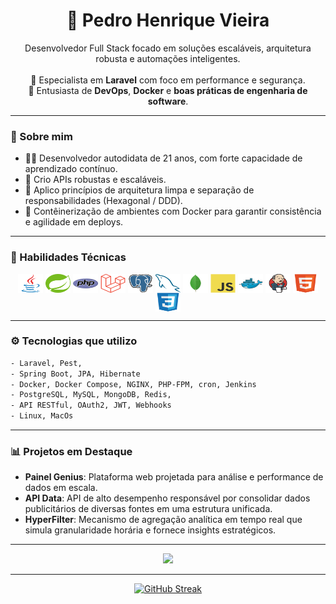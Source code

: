 <h1 align="center">👋 Pedro Henrique Vieira</h1>

<p align="center">
  	Desenvolvedor Full Stack focado em soluções escaláveis, arquitetura robusta e automações inteligentes.
  
  <br>
  <br>
  🔧 Especialista em <strong>Laravel</strong> com foco em performance e segurança.
  <br>
  🧠 Entusiasta de <strong>DevOps</strong>, <strong>Docker</strong> e <strong>boas práticas de engenharia de software</strong>.
</p>

---

### 💼 Sobre mim

- 👨‍💻 Desenvolvedor autodidata de 21 anos, com forte capacidade de aprendizado contínuo.
- 🚀 Crio APIs robustas e escaláveis.
- 🧱 Aplico princípios de arquitetura limpa e separação de responsabilidades (Hexagonal / DDD).
- 🐳 Contêinerização de ambientes com Docker para garantir consistência e agilidade em deploys.

---

### 🧠 Habilidades Técnicas

<p align="center">
  <img align="center" alt="Java"     height="30" width="40" src="https://raw.githubusercontent.com/devicons/devicon/master/icons/java/java-original.svg">
  <img align="center" alt="Spring"   height="30" width="40" src="https://raw.githubusercontent.com/devicons/devicon/master/icons/spring/spring-original.svg">
  <img align="center" alt="PHP"      height="30" width="40" src="https://raw.githubusercontent.com/devicons/devicon/master/icons/php/php-original.svg">
  <img align="center" alt="Laravel"  height="30" width="40" src="https://raw.githubusercontent.com/devicons/devicon/master/icons/laravel/laravel-original.svg">
  <img align="center" alt="Postgres" height="30" width="40" src="https://raw.githubusercontent.com/devicons/devicon/master/icons/postgresql/postgresql-original.svg">
  <img align="center" alt="MySQL"    height="30" width="40" src="https://raw.githubusercontent.com/devicons/devicon/master/icons/mysql/mysql-original.svg">
  <img align="center" alt="MongoDB"  height="30" width="40" src="https://raw.githubusercontent.com/devicons/devicon/master/icons/mongodb/mongodb-original.svg">
  <img align="center" alt="JS"       height="30" width="40" src="https://raw.githubusercontent.com/devicons/devicon/master/icons/javascript/javascript-original.svg">
  <img align="center" alt="Docker"   height="30" width="40" src="https://raw.githubusercontent.com/devicons/devicon/master/icons/docker/docker-original.svg">
  <img align="center" alt="Jenkins"   height="30" width="40" src="https://raw.githubusercontent.com/devicons/devicon/master/icons/jenkins/jenkins-original.svg">
  <img align="center" alt="HTML"     height="30" width="40" src="https://raw.githubusercontent.com/devicons/devicon/master/icons/html5/html5-original.svg">
  <img align="center" alt="CSS"      height="30" width="40" src="https://raw.githubusercontent.com/devicons/devicon/master/icons/css3/css3-original.svg">
</p>

---

### ⚙️ Tecnologias que utilizo

```bash
- Laravel, Pest, 
- Spring Boot, JPA, Hibernate
- Docker, Docker Compose, NGINX, PHP-FPM, cron, Jenkins
- PostgreSQL, MySQL, MongoDB, Redis,
- API RESTful, OAuth2, JWT, Webhooks
- Linux, MacOs
```
---

### 📊 Projetos em Destaque

- **Painel Genius**: Plataforma web projetada para análise e performance de dados em escala.
- **API Data**: API de alto desempenho responsável por consolidar dados publicitários de diversas fontes em uma estrutura unificada.
- **HyperFilter**: Mecanismo de agregação analítica em tempo real que simula granularidade horária e fornece insights estratégicos.

---

<p align="center">
  <a href="mailto:pedrohenri1606@gmail.com">
    <img src="https://img.shields.io/badge/-Gmail-%23333?style=for-the-badge&logo=gmail&logoColor=white">
  </a>
</p>

---
<p align="center">
  <a href="https://git.io/streak-stats">
    <img src="https://streak-stats.demolab.com?user=PedroH3nri&theme=github-dark-blue&hide_border=true&locale=pt_BR&date_format=j%2Fn%5B%2FY%5D&type=png" alt="GitHub Streak" />
  </a>
</p>
